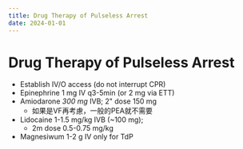 ```yaml
---
title: Drug Therapy of Pulseless Arrest
date: 2024-01-01
---
```

# Drug Therapy of Pulseless Arrest

* Establish IV/O access (do not interrupt CPR)
* Epinephrine 1 mg IV q3-5min (or 2 mg via ETT)
* Amiodarone *300 mg* IVB; 2" dose 150 mg
	* 如果是VF再考慮，一般的PEA就不需要
* Lidocaine 1-1.5 mg/kg IVB (~100 mg);
	* 2m dose 0.5-0.75 mg/kg
* Magnesiwum 1-2 g IV only for TdP
